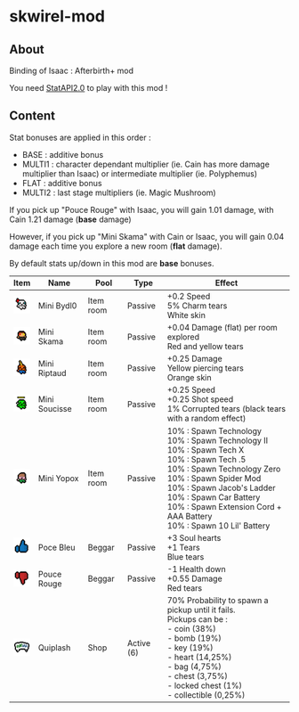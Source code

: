# skwirel-mod

## About

Binding of Isaac : Afterbirth+ mod

You need [StatAPI2.0](https://steamcommunity.com/sharedfiles/filedetails/?id=1431542487) to play with this mod !

## Content

Stat bonuses are applied in this order :

- BASE : additive bonus
- MULTI1 : character dependant multiplier (ie. Cain has more damage multiplier than Isaac) or intermediate multiplier (ie. Polyphemus)
- FLAT : additive bonus
- MULTI2 : last stage multipliers (ie. Magic Mushroom)

If you pick up "Pouce Rouge" with Isaac, you will gain 1.01 damage, with Cain 1.21 damage (**base** damage)

However, if you pick up "Mini Skama" with Cain or Isaac, you will gain 0.04 damage each time you explore a new room (**flat** damage).

By default stats up/down in this mod are **base** bonuses.

Item                                                            | Name     | Pool | Type      | Effect
--------------------------------------------------------------- | -------- | --- | ------ | -----------
![Bydl0](https://raw.githubusercontent.com/yopox/skwirel-mod/master/resources/gfx/Items/Collectibles/item_bydl0.png) | Mini Bydl0 | Item room | Passive | +0.2 Speed <br> 5% Charm tears <br> White skin
![Skama](https://raw.githubusercontent.com/yopox/skwirel-mod/master/resources/gfx/Items/Collectibles/item_skama.png) | Mini Skama | Item room | Passive |  +0.04 Damage (flat) per room explored <br> Red and yellow tears
![Riptaud](https://raw.githubusercontent.com/yopox/skwirel-mod/master/resources/gfx/Items/Collectibles/item_ripto.png) | Mini Riptaud | Item room | Passive | +0.25 Damage <br> Yellow piercing tears <br> Orange skin
![Soucisse](https://raw.githubusercontent.com/yopox/skwirel-mod/master/resources/gfx/Items/Collectibles/item_soucisse.png) | Mini Soucisse | Item room | Passive | +0.25 Speed <br> +0.25 Shot speed <br> 1% Corrupted tears (black tears with a random effect)
![Yopox](https://raw.githubusercontent.com/yopox/skwirel-mod/master/resources/gfx/Items/Collectibles/item_yopox.png) | Mini Yopox | Item room | Passive | 10% : Spawn Technology <br> 10% : Spawn Technology II <br> 10% : Spawn Tech X <br> 10% : Spawn Tech .5 <br> 10% : Spawn Technology Zero <br> 10% : Spawn Spider Mod <br> 10% : Spawn Jacob's Ladder <br> 10% : Spawn Car Battery <br> 10% : Spawn Extension Cord + AAA Battery <br> 10% : Spawn 10 Lil' Battery
![Poce Bleu](https://raw.githubusercontent.com/yopox/skwirel-mod/master/resources/gfx/Items/Collectibles/item_poceBleu.png) | Poce Bleu | Beggar | Passive | +3 Soul hearts <br> +1 Tears <br> Blue tears
![Pouce Rouge](https://raw.githubusercontent.com/yopox/skwirel-mod/master/resources/gfx/Items/Collectibles/item_pouceRouge.png) | Pouce Rouge | Beggar | Passive | -1 Health down <br> +0.55 Damage <br> Red tears
![Quiplash](https://raw.githubusercontent.com/yopox/skwirel-mod/master/resources/gfx/Items/Collectibles/item_quiplash.png) | Quiplash | Shop | Active (6) | 70% Probability to spawn a pickup until it fails. <br> Pickups can be : <br> - coin (38%) <br> - bomb (19%) <br> - key (19%) <br> - heart (14,25%) <br> - bag (4,75%) <br> - chest (3,75%) <br> - locked chest (1%) <br> - collectible (0,25%)


<!-- 
## Trinkets

### GTX Titan

```
+ SPD
+ TEARS
```

## Items

### Active

#### Magic Potion (shop)

```
Bonus de dommage pour la salle en cours qui décroît à chaque salle visitée.
Se recharge en 6 salles
```

### Passive

#### SOU6 (treasure) [ok]

```
+ 0.3 SPEED [ok]
+ 1 TEARS [ok]
+ 0.25 TEARS SPEED [ok]
Le personnage est vert [ok]
```

#### YOPOX (treasure)

```
Technology [ok]
+ 1 LUCK [ok]
Costume lunette bleue
Les tirs sont bleus
```

#### ARTHURR (boss)

```
+ % DEVIL DEAL
x 1.3 DMG
Le personnage a la tête d'Arthur
```

#### BOULMAJIK (boss)

```
+ 1 HP
+ 0.35 DMG
+ 1 TEARS
+ 0.15 SPEED
Le personnage rétrécit (au lavage)
```

#### FRANCHISE (?)

```
Le compteur de pièces descend à 0 et le joueur reçoit un bonus de stats proportionnel à la perte de pièces
```

#### PAPA (treasure)

```
Donne 2 familiers aléatoires
- DMG
+ SPEED
```

#### POUSSVER (secret)

```
Poison tears
Acid tears
Les tears sont verts
```

#### POUCE ROUGE (beggar)

```
- 1 HP
Fire tears [ok]
+ 1 coeur noir
+ 0.2 DMG [ok]
Les tears sont rouges
```

#### POCE BLEU (beggar)

```
+ 3 coeurs bleus
+ 0.4 TEARS
```

#### COUSCOUSSIÈRE (treasure)

```
+ DMG
- TEARS SIZE
+ TEARS
Les tears sont jaune foncé
```

#### SIRIL (treasure)

```
+ TEARS
- SPD
+ DMG
```

#### GAMER LAPTOP (shop)

```
+ DMG
+ SPEED
```

#### MACBOOK PRO (shop)

```
+ DMG
- SPEED
+ 2 blue hearts
Les tears sont gris
```

#### SONY VEGAS (shop)

```
+ SPEED
```

### Familiars

#### YOUTUBE (treasure)

```
Lance des piercing tears (logo youtube)
```

#### E-PENSER (treasure)

```
Apparait avec une chance de 1/2 à chaque salle
Lance des tears avec l'effet 20/20 (double tears)
``` -->
